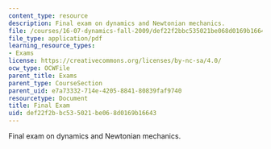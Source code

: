 ```yaml
---
content_type: resource
description: Final exam on dynamics and Newtonian mechanics.
file: /courses/16-07-dynamics-fall-2009/def22f2bbc535021be068d0169b16643_MIT16_07F09_final07.pdf
file_type: application/pdf
learning_resource_types:
- Exams
license: https://creativecommons.org/licenses/by-nc-sa/4.0/
ocw_type: OCWFile
parent_title: Exams
parent_type: CourseSection
parent_uid: e7a73332-714e-4205-8841-80839faf9740
resourcetype: Document
title: Final Exam
uid: def22f2b-bc53-5021-be06-8d0169b16643
---
```

Final exam on dynamics and Newtonian mechanics.